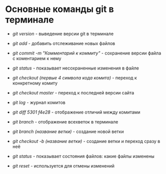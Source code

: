 # Основные команды git в терминале

* *git version* - выведение версии git в терминале

* *git add* - добавить отслеживание новых файлов

* *git commit -m "Комментарий к коммиту"* - сохранение версии файла с коментарием к нему
* *git status* - показывает несохраненные изменения в файле

* *git checkout (первые 4 символа кода комита)* - переход к 
конкретному комиту

* *git checkout master* - переход к последней версии сайта

* *git log* - журнал комитов

* *git diff 5301 f4e28* - отображение отличий между комитами

* *git branch* - отображение всехветок в терминале

* *git branch (название ветки)* - создание новой ветки

* *git checkout -b (название ветки)* - создание ветки и переход сразу в неё

* *git status* - показывает состояния файлов: какие файлы изменены

* *git reset* - используется для отмены изменений

